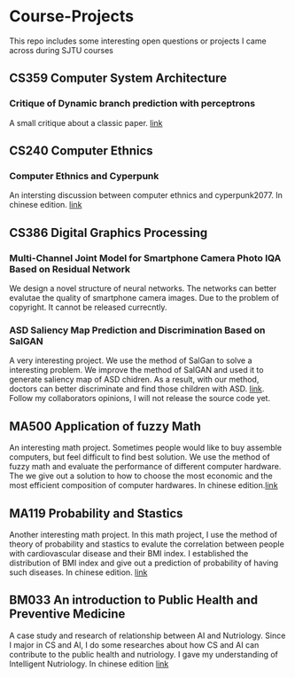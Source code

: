# Course-Projects
This repo includes some interesting open questions or projects I came across during SJTU courses 
## CS359 Computer System Architecture
### Critique of Dynamic branch prediction with perceptrons
A small critique about a classic paper. [link](https://github.com/daxixi/Course-Projects/blob/main/Critique%20of%20Dynamic%20branch%20prediction%20with%20perceptrons.pdf)
## CS240 Computer Ethnics
### Computer Ethnics and Cyperpunk
An intersting discussion between computer ethnics and cyperpunk2077. In chinese edition. [link](https://github.com/daxixi/Course-Projects/blob/main/Computer%20Ethnics%20and%20Cyperpunk.pdf)
## CS386 Digital Graphics Processing
### Multi-Channel Joint Model for Smartphone Camera Photo IQA Based on Residual Network
We design a novel structure of neural networks. The networks can better evalutae the quality of smartphone camera images. Due to the problem of copyright. It cannot be released currecntly.
### ASD Saliency Map Prediction and Discrimination Based on SalGAN
A very interesting project. We use the method of SalGan to solve a interesting problem. We improve the method of SalGAN and used it to generate saliency map of ASD chidren. As a result, with our method, doctors can better discriminate and find those children with ASD. [link](https://github.com/daxixi/Course-Projects/blob/main/ASD%20Saliency%20Map%20Prediction%20and%20Discrimination.pdf). Follow my collaborators opinions, I will not release the source code yet.
## MA500 Application of fuzzy Math
An interesting math project. Sometimes people would like to buy assemble computers, but feel difficult to find best solution. We use the method of fuzzy math and evaluate the performance of different computer hardware. The we give out a solution to how to choose the most economic and the most efficient composition of computer hardwares.  In chinese edition.[link](https://github.com/daxixi/Course-Projects/blob/main/Assembly%20machine%20evaluation.pdf)
## MA119 Probability and Stastics
Another interesting math project. In this math project, I use the method of theory of probability and stastics to evalute the correlation between people with cardiovascular disease and their BMI index. I established the distribution of BMI index and give out a prediction of probability of having such diseases.  In chinese edition. [link](https://github.com/daxixi/Course-Projects/blob/main/Study%20of%20%20distribution%20of%20cardiovascular%20disease%20patients'%20BMI.pdf) 
## BM033 An introduction to Public Health and Preventive Medicine
A case study and research of relationship between AI and Nutriology. Since I major in CS and AI, I do some researches about how CS and AI can contribute to the public health and nutriology. I gave my understanding of Intelligent Nutriology. In chinese edition [link](https://github.com/daxixi/Course-Projects/blob/main/Intelligent%20Nutriology.pdf)
